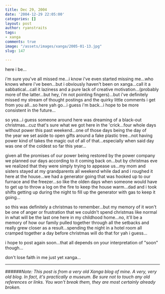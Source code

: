 ```yaml
---
title: Dec 29, 2004
date: '2004-12-29 22:05:00'
categories: []
layout: post
author: ryanstraits
tags:
- xanga
comments: true
image: "/assets/images/xanga/2005-01-13.jpg"
slug: 147

---
```

here i be...

<!-- break -->

i'm sure you've all missed me...i know i've even started missing me...who knows where i've been...but i obviously haven't been on xanga...call it a sabbatical...call it laziness and a pure lack of creative motivation...(probably more of the latter...but hey, i'm not pointing fingers)...but i've definitely missed my stream of thought postings and the quirky little comments i get from you all...so here yah go...i guess i'm back...i hope to be more consistent in the future...

so yea...i guess someone around here was dreaming of a black-out christmas...cuz that's sure what we got here in the 'crick...four whole days without power this past weekend...one of those days being the day of the year we set aside to open gifts around a fake plastic tree...not having power kind of takes the magic out of all of that...especially when said day was one of the coldest so far this year...

given all the promises of our power being restored by the power company we planned our days according to it coming back on...but by christmas eve we realized that they were simply trying to appease us...my mom and sisters stayed at my grandparents all weekend while dad and i roughed it here at the house...we had a generator going that was hooked up to our furnace and the freezer...so like the olden days when someone would have to get up to throw a log on the fire to keep the house warm...dad and i took shifts getting up during the night to fill up the generator with gas to keep it going...

so this was definitely a christmas to remember...but my memory of it won't be one of anger or frustration that we couldn't spend christmas like normal in what will be the last one here in my childhood home...no, it'll be a memory of how our family pulled together through all the setbacks and really grew closer as a result...spending the night in a hotel room all cramped together a day before christmas will do that for yah i guess...

i hope to post again soon...that all depends on your interpretation of "soon" though...

don't lose faith in me just yet xanga...

---

######*Note: This post is from a very old Xanga blog of mine. A very, very old blog. In fact, it's practically a museum. Be sure not to touch any old references or links. You won't break them, they are most certainly already broken.*